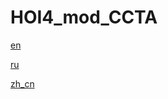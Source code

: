 # HOI4_mod_CCTA
[en](https://github.com/railgun19982/HOI4_mod_CCTA/blob/main/README_en.md)

[ru](https://github.com/railgun19982/HOI4_mod_CCTA/blob/main/README_ru.md)

[zh_cn](https://github.com/railgun19982/HOI4_mod_CCTA/blob/main/README_zh.md)

